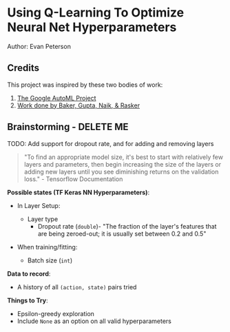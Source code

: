 # Using Q-Learning To Optimize Neural Net Hyperparameters

Author: Evan Peterson

## Credits

This project was inspired by these two bodies of work:

1. [The Google AutoML Project](https://ai.googleblog.com/2017/05/using-machine-learning-to-explore.html)
2. [Work done by Baker, Gupta, Naik, & Rasker](https://arxiv.org/abs/1611.02167)

## Brainstorming - DELETE ME

TODO: Add support for dropout rate, and for adding and removing layers

> "To find an appropriate model size, it's best to start with relatively few layers and parameters, then begin increasing the size of the layers or adding new layers until you see diminishing returns on the validation loss." - Tensorflow Documentation

**Possible states (TF Keras NN Hyperparameters)**:

-   In Layer Setup:
    -   Layer type
        -   Dropout rate (`double`)- "The fraction of the layer's features that are being zeroed-out; it is usually set between 0.2 and 0.5"

-   When training/fitting:
    -   Batch size (`int`)

**Data to record**:

-   A history of all `(action, state)` pairs tried

**Things to Try**:

-   Epsilon-greedy exploration
-   Include `None` as an option on all valid hyperparameters
